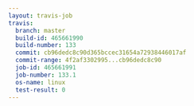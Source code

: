 ```yaml
---
layout: travis-job
travis:
  branch: master
  build-id: 465661990
  build-number: 133
  commit: cb96dedc8c90d365bccec31654a72938446017af
  commit-range: 4f2af3302995...cb96dedc8c90
  job-id: 465661991
  job-number: 133.1
  os-name: linux
  test-result: 0
---
```

